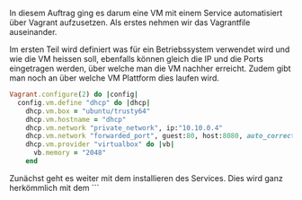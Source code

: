 In diesem Auftrag ging es darum eine VM mit einem Service automatisiert über Vagrant aufzusetzen.
Als erstes nehmen wir das Vagrantfile auseinander.

Im ersten Teil wird definiert was für ein Betriebssystem verwendet wird und wie die VM heissen soll, ebenfalls können gleich die IP und die Ports eingetragen werden, über welche man die VM nachher erreicht. Zudem gibt man noch an über welche VM Plattform dies laufen wird.
```ruby
Vagrant.configure(2) do |config|  
  config.vm.define "dhcp" do |dhcp|
    dhcp.vm.box = "ubuntu/trusty64"
    dhcp.vm.hostname = "dhcp"
    dhcp.vm.network "private_network", ip:"10.10.0.4" 
	dhcp.vm.network "forwarded_port", guest:80, host:8080, auto_correct: true
	dhcp.vm.provider "virtualbox" do |vb|
	  vb.memory = "2048"  
	end
```
  
Zunächst geht es weiter mit dem installieren des Services. Dies wird ganz herkömmlich mit dem ``` 
